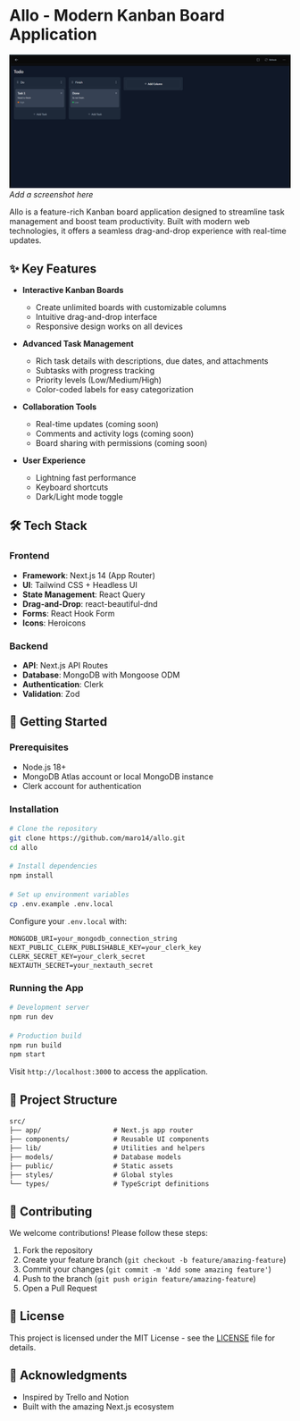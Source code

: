 # Allo - Modern Kanban Board Application

![Allo Screenshot](public/screenshot.png) *Add a screenshot here*

Allo is a feature-rich Kanban board application designed to streamline task management and boost team productivity. Built with modern web technologies, it offers a seamless drag-and-drop experience with real-time updates.

## ✨ Key Features

- **Interactive Kanban Boards**
  - Create unlimited boards with customizable columns
  - Intuitive drag-and-drop interface
  - Responsive design works on all devices

- **Advanced Task Management**
  - Rich task details with descriptions, due dates, and attachments
  - Subtasks with progress tracking
  - Priority levels (Low/Medium/High)
  - Color-coded labels for easy categorization

- **Collaboration Tools**
  - Real-time updates (coming soon)
  - Comments and activity logs (coming soon)
  - Board sharing with permissions (coming soon)

- **User Experience**
  - Lightning fast performance
  - Keyboard shortcuts
  - Dark/Light mode toggle

## 🛠️ Tech Stack

### Frontend
- **Framework**: Next.js 14 (App Router)
- **UI**: Tailwind CSS + Headless UI
- **State Management**: React Query
- **Drag-and-Drop**: react-beautiful-dnd
- **Forms**: React Hook Form
- **Icons**: Heroicons

### Backend
- **API**: Next.js API Routes
- **Database**: MongoDB with Mongoose ODM
- **Authentication**: Clerk
- **Validation**: Zod

## 🚀 Getting Started

### Prerequisites
- Node.js 18+
- MongoDB Atlas account or local MongoDB instance
- Clerk account for authentication

### Installation
```bash
# Clone the repository
git clone https://github.com/maro14/allo.git
cd allo

# Install dependencies
npm install

# Set up environment variables
cp .env.example .env.local
```

Configure your `.env.local` with:
```
MONGODB_URI=your_mongodb_connection_string
NEXT_PUBLIC_CLERK_PUBLISHABLE_KEY=your_clerk_key
CLERK_SECRET_KEY=your_clerk_secret
NEXTAUTH_SECRET=your_nextauth_secret
```

### Running the App
```bash
# Development server
npm run dev

# Production build
npm run build
npm start
```

Visit `http://localhost:3000` to access the application.

## 📂 Project Structure

```
src/
├── app/                  # Next.js app router
├── components/           # Reusable UI components
├── lib/                  # Utilities and helpers
├── models/               # Database models
├── public/               # Static assets
├── styles/               # Global styles
└── types/                # TypeScript definitions
```

## 🤝 Contributing

We welcome contributions! Please follow these steps:

1. Fork the repository
2. Create your feature branch (`git checkout -b feature/amazing-feature`)
3. Commit your changes (`git commit -m 'Add some amazing feature'`)
4. Push to the branch (`git push origin feature/amazing-feature`)
5. Open a Pull Request

## 📄 License

This project is licensed under the MIT License - see the [LICENSE](LICENSE) file for details.

## 🙏 Acknowledgments
- Inspired by Trello and Notion
- Built with the amazing Next.js ecosystem
```